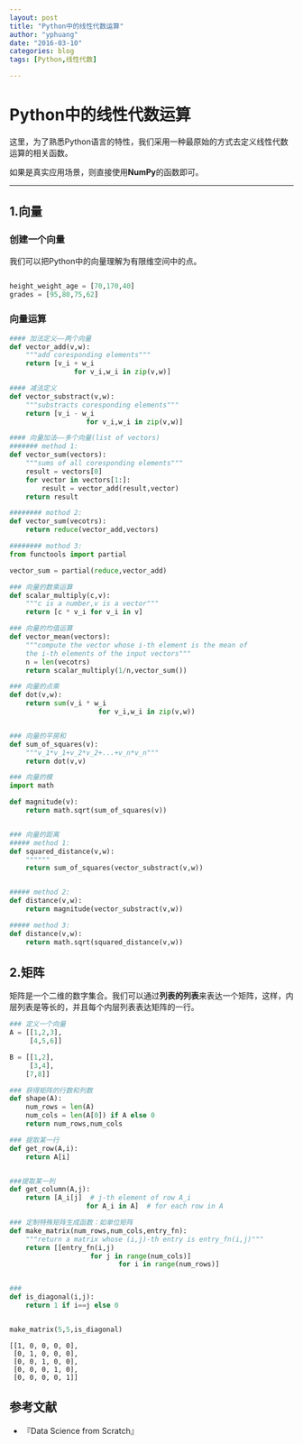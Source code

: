 ```yaml
---
layout: post
title: "Python中的线性代数运算"
author: "yphuang"
date: "2016-03-10"
categories: blog
tags: [Python,线性代数]

---
```



# Python中的线性代数运算

这里，为了熟悉Python语言的特性，我们采用一种最原始的方式去定义线性代数运算的相关函数。

如果是真实应用场景，则直接使用**NumPy**的函数即可。

***

## 1.向量

### 创建一个向量

我们可以把Python中的向量理解为有限维空间中的点。


```python

height_weight_age = [70,170,40]
grades = [95,80,75,62]

```

### 向量运算


```python
#### 加法定义——两个向量
def vector_add(v,w):
    """add coresponding elements"""
    return [v_i + w_i 
                for v_i,w_i in zip(v,w)]

```


```python
#### 减法定义
def vector_substract(v,w):
    """substracts coresponding elements"""
    return [v_i - w_i
                   for v_i,w_i in zip(v,w)]
```


```python
#### 向量加法——多个向量(list of vectors)
####### method 1:
def vector_sum(vectors):
    """sums of all coresponding elements"""
    result = vectors[0]
    for vector in vectors[1:]:
        result = vector_add(result,vector)
    return result

######## mothod 2:
def vector_sum(vecotrs):
    return reduce(vector_add,vectors)

######## mothod 3:
from functools import partial

vector_sum = partial(reduce,vector_add)

```


```python
### 向量的数乘运算
def scalar_multiply(c,v):
    """c is a number,v is a vector"""
    return [c * v_i for v_i in v]


```


```python
### 向量的均值运算
def vector_mean(vectors):
    """compute the vector whose i-th element is the mean of 
    the i-th elements of the input vectors"""
    n = len(vecotrs)
    return scalar_multiply(1/n,vector_sum())

```


```python
### 向量的点乘
def dot(v,w):
    return sum(v_i * w_i 
                      for v_i,w_i in zip(v,w))


### 向量的平房和
def sum_of_squares(v):
    """v_1*v_1+v_2*v_2+...+v_n*v_n"""
    return dot(v,v)

### 向量的模
import math

def magnitude(v):
    return math.sqrt(sum_of_squares(v))


### 向量的距离
##### method 1:
def squared_distance(v,w):
    """"""
    return sum_of_squares(vector_substract(v,w))


##### method 2:
def distance(v,w):
    return magnitude(vector_substract(v,w))

##### method 3:
def distance(v,w):
    return math.sqrt(squared_distance(v,w))
```

## 2.矩阵

矩阵是一个二维的数字集合。我们可以通过**列表的列表**来表达一个矩阵，这样，内层列表是等长的，并且每个内层列表表达矩阵的一行。


```python
### 定义一个向量
A = [[1,2,3],
     [4,5,6]]

B = [[1,2],
     [3,4],
    [7,8]]
```


```python
### 获得矩阵的行数和列数
def shape(A):
    num_rows = len(A)
    num_cols = len(A[0]) if A else 0
    return num_rows,num_cols

### 提取某一行
def get_row(A,i):
    return A[i]


###提取某一列
def get_column(A,j):
    return [A_i[j]  # j-th element of row A_i
                   for A_i in A]  # for each row in A
```


```python
### 定制特殊矩阵生成函数：如单位矩阵
def make_matrix(num_rows,num_cols,entry_fn):
    """return a matrix whose (i,j)-th entry is entry_fn(i,j)"""
    return [[entry_fn(i,j) 
                    for j in range(num_cols)]
                           for i in range(num_rows)]


### 
def is_diagonal(i,j):
    return 1 if i==j else 0


make_matrix(5,5,is_diagonal)
```




    [[1, 0, 0, 0, 0],
     [0, 1, 0, 0, 0],
     [0, 0, 1, 0, 0],
     [0, 0, 0, 1, 0],
     [0, 0, 0, 0, 1]]



## 参考文献

- 『Data Science from Scratch』
